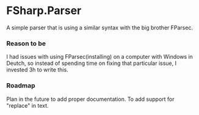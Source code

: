 # FSharp.Parser

A simple parser that is using a similar syntax with the big brother FParsec.

### Reason to be

I had issues with using FParsec(installing) on a computer with Windows in Deutch, so instead of spending time on fixing that particular issue, I invested 3h to write this.

### Roadmap

Plan in the future to add proper documentation.
To add support for "replace" in text.

